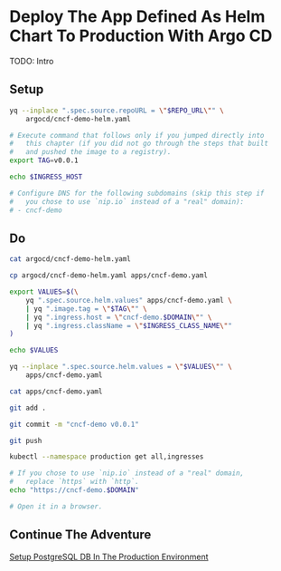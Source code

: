# Deploy The App Defined As Helm Chart To Production With Argo CD

TODO: Intro

## Setup

```bash
yq --inplace ".spec.source.repoURL = \"$REPO_URL\"" \
    argocd/cncf-demo-helm.yaml

# Execute command that follows only if you jumped directly into
#   this chapter (if you did not go through the steps that built
#   and pushed the image to a registry).
export TAG=v0.0.1

echo $INGRESS_HOST

# Configure DNS for the following subdomains (skip this step if
#   you chose to use `nip.io` instead of a "real" domain):
# - cncf-demo
```

## Do

```bash
cat argocd/cncf-demo-helm.yaml

cp argocd/cncf-demo-helm.yaml apps/cncf-demo.yaml

export VALUES=$(\
    yq ".spec.source.helm.values" apps/cncf-demo.yaml \
    | yq ".image.tag = \"$TAG\"" \
    | yq ".ingress.host = \"cncf-demo.$DOMAIN\"" \
    | yq ".ingress.className = \"$INGRESS_CLASS_NAME\""
)

echo $VALUES

yq --inplace ".spec.source.helm.values = \"$VALUES\"" \
    apps/cncf-demo.yaml

cat apps/cncf-demo.yaml

git add .

git commit -m "cncf-demo v0.0.1"

git push

kubectl --namespace production get all,ingresses

# If you chose to use `nip.io` instead of a "real" domain,
#   replace `https` with `http`.
echo "https://cncf-demo.$DOMAIN"

# Open it in a browser.
```

## Continue The Adventure

[Setup PostgreSQL DB In The Production Environment](../db-production/story.md)
